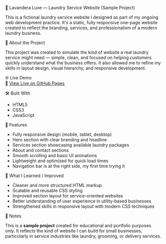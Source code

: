 🧼 Lavandera Luxe — Laundry Service Website (Sample Project)

This is a fictional laundry service website I designed as part of my ongoing web development practice.
It's a static, fully responsive one-page website created to reflect the branding, services, and professionalism of a modern laundry business.

🧠 About the Project

This project was created to simulate the kind of website a real laundry service might need 
— simple, clean, and focused on helping customers quickly understand what the business offers. 
It also allowed me to refine my skills in layout design, visual hierarchy, and responsive development.

🌐 Live Demo  
🔗 [View Live on GitHub Pages](https://giddeoonn.github.io/lavandera-luxe-site/)

🛠️ Built With

- HTML5  
- CSS3  
- JavaScript  

📱 Features

- Fully responsive design (mobile, tablet, desktop)  
- Hero section with clear branding and headline  
- Services section showcasing available laundry packages  
- About and contact sections  
- Smooth scrolling and basic UI animations  
- Lightweight and optimized for quick load times
- Navigation bar is at the right side, my first time trying it 

🔄 What I Learned / Improved

- Cleaner and more structured HTML markup  
- Scalable and reusable CSS styling  
- Improved section layout for service-oriented websites  
- Better understanding of user experience in utility-based businesses  
- Strengthened skills in responsive layout with modern CSS techniques  

📌 Notes

This is a **sample project** created for educational and portfolio purposes only. 
It reflects the kind of website I can build for small businesses, particularly in service industries like laundry, grooming, or delivery services.
